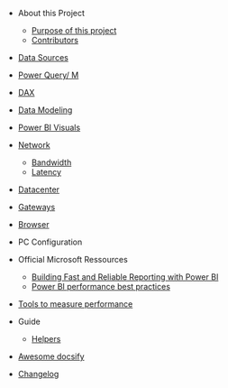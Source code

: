 - About this Project
  - [Purpose of this project](purpose-of-this-project.md)
  - [Contributors](contributors.md)
  
- [Data Sources](data-sources.md)

- [Power Query/ M](power-query_M.md)

- [DAX](dax.md)

- [Data Modeling](data-modeling.md)

- [Power BI Visuals](power-bi-visuals.md)

- [Network](network.md) 
  - [Bandwidth](andwidth.md)
  - [Latency](latency.md)

- [Datacenter](datacenter.md)

- [Gateways](gateways.md)

- [Browser](browser.md)

- PC Configuration

- Official Microsoft Ressources
  - [Building Fast and Reliable Reporting with Power BI](https://www.youtube.com/watch?v=GhiJABR7XX0&feature=youtu.be)
  - [Power BI performance best practices](https://docs.microsoft.com/en-us/power-bi/power-bi-reports-performance)

- [Tools to measure performance](tools-to-measure-performance.md)

- Guide

  - [Helpers](helpers.md)


- [Awesome docsify](awesome.md)
- [Changelog](change-log.md)
